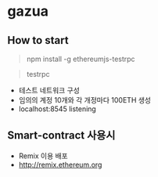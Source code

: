 # gazua

## How to start
> npm install -g ethereumjs-testrpc

> testrpc
- 테스트 네트워크 구성
- 임의의 계정 10개와 각 개정마다 100ETH 생성
- localhost:8545 listening

## Smart-contract 사용시
- Remix 이용 배포
- http://remix.ethereum.org

